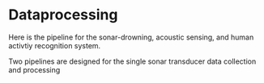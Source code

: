 # Dataprocessing

Here is the pipeline for the sonar-drowning, acoustic sensing, and human activtiy recognition system.

Two pipelines are designed for the single sonar transducer data collection and processing
